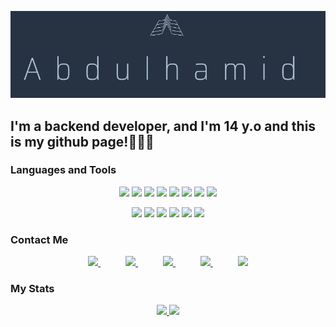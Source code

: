 [![Header](https://github.com/rezzes77/rezzes77/blob/main/%D0%A1%D0%BD%D0%B8%D0%BC%D0%BE%D0%BA%20%D1%8D%D0%BA%D1%80%D0%B0%D0%BD%D0%B0%202025-03-23%20171122.png)](https://t.me/zacfanR)

## I'm a backend developer, and I'm 14 y.o and this is my github page!👨🏻‍💻

### Languages and Tools
<p align="center">
    <img src="https://img.shields.io/badge/Python-273343?style=for-the-badge&logo=python&logoColor=3D75A4">
    <img src="https://img.shields.io/badge/Rest_Framework-273343?style=for-the-badge&logo=django&logoColor=174435">
    <img src="https://img.shields.io/badge/SQLite-273343?style=for-the-badge&logo=SQLite&logoColor=2089CF">
    <img src="https://img.shields.io/badge/PostgreSQL-273343?style=for-the-badge&logo=PostgreSQL&logoColor=386C94">
    <img src="https://img.shields.io/badge/Git-273343?style=for-the-badge&logo=Git&logoColor=F05539">
    <img src="https://img.shields.io/badge/GitHub-273343?style=for-the-badge&logo=gitHub&logoColor=090909">
    <img src="https://img.shields.io/badge/HTML-273343?style=for-the-badge&logo=html5&logoColor=E5532D">
    <img src="https://img.shields.io/badge/CSS-273343?style=for-the-badge&logo=CSS&logoColor=2061AA">
</p>

<p align="center">
    <img src="https://img.shields.io/badge/Docker-273343?style=for-the-badge&logo=docker&logoColor=1072D8">
    <img src="https://img.shields.io/badge/Postman-273343?style=for-the-badge&logo=postman&logoColor=FF6C37">
    <img src="https://img.shields.io/badge/Nginx-273343?style=for-the-badge&logo=nginx&logoColor=207832">
    <img src="https://img.shields.io/badge/Swagger-273343?style=for-the-badge&logo=swagger&logoColor=729D08">
    <img src="https://img.shields.io/badge/Redis-273343?style=for-the-badge&logo=redis&logoColor=D12B1F">
    <img src="https://img.shields.io/badge/Celery-273343?style=for-the-badge&logo=celery&logoColor=6D9534">
</p>

### Contact Me
<p align="center">
    <a href="https://t.me/zacfanR">
        <img src="https://img.shields.io/badge/Telegram-273343?style=for-the-badge&logo=Telegram&logoColor=30ACEB">
    </a>
    <span style="margin: 0 20px;"></span>
    <a href="https://www.tiktok.com/@rezzes7?_t=ZS-8uvH9LaIRz5&_r=1">
        <img src="https://img.shields.io/badge/TikTok-273343?style=for-the-badge&logo=TikTok&logoColor=090909">
    </a>
    <span style="margin: 0 20px;"></span>
    <a href="https://www.instagram.com/xwyq11?igsh=OGQ5ZDc2ODk2ZA==">
        <img src="https://img.shields.io/badge/Instagram-273343?style=for-the-badge&logo=Instagram&logoColor=D02D65">
    </a>
    <span style="margin: 0 20px;"></span>
    <a href="mailto:abdugood03@gmail.com">
        <img src="https://img.shields.io/badge/gmail-273343?style=for-the-badge&logo=gmail&logoColor=E45247">
    </a>
    <span style="margin: 0 20px;"></span>
    <a href="https://api.whatsapp.com/send/?phone=%2B996707547539&text&type=phone_number&app_absent=0">
        <img src="https://img.shields.io/badge/Whatsapp-273343?style=for-the-badge&logo=Whatsapp&logoColor=25D366">
    </a>
    
</p>

### My Stats
<p align="center">
  <a href="https://github.com/anuraghazra/github-readme-stats">
    <img height="200" src="https://github-readme-stats.vercel.app/api?username=rezzes77&&show_icons=true&theme=prussian" />
  </a>
  <a href="https://github.com/anuraghazra/github-readme-stats">
    <img height="200" src="https://github-readme-stats.vercel.app/api/top-langs?username=rezzes77&layout=compact&langs_count=8&card_width=250&theme=prussian" />
  </a>
</p>
